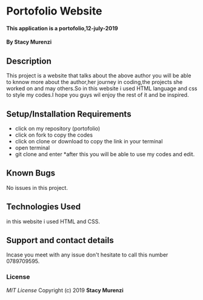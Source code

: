 # Portofolio Website
#### This application is a portofolio,12-july-2019
#### By **Stacy Murenzi**
## Description
This project is a website that talks about the above author you will be able to knnow more about the author,her journey in coding,the projects she worked on and may others.So in this website i used HTML language and css to style my codes.I hope you guys wil enjoy the rest of it and be inspired.
## Setup/Installation Requirements
* click on my repository (portofolio)
* click on fork to copy the codes
* click on clone or download to copy the link in your terminal
* open terminal
* git clone and enter
*after this you will be able to  use my codes and edit.
## Known Bugs
No issues in this project.
## Technologies Used
 in this website i used HTML and CSS.
## Support and contact details
Incase you meet with any issue don't hesitate to call this number 0789709595.
### License
*MIT License*
Copyright (c) 2019 **Stacy Murenzi**


